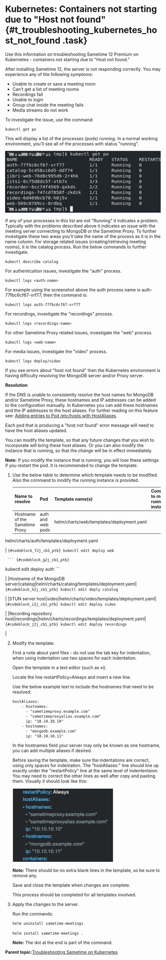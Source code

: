 # Kubernetes: Containers not starting due to "Host not found" {#t_troubleshooting_kubernetes_host_not_found .task}

Use this information on troubleshooting Sametime 12 Premium on Kubernetes - containers not starting due to "Host not found."

After installing Sametime 12, the server is not responding correctly. You may experience any of the following symptoms:

-   Unable to create or save a meeting room
-   Can't get a list of meeting rooms
-   Recordings fail
-   Unable to login
-   Group chat inside the meeting fails
-   Media streams do not work

To investigate the issue, use the command:

``` {#codeblock_xdj_cb1_ptb}
kubectl get po
```

This will display a list of the processes \(pods\) running. In a normal working environment, you'll see all of the processes with status "running".

![](Images/troubleshoot_kubernetes.png)

If any of your processes in this list are not "Running" it indicates a problem. Typically with the problems described above it indicates an issue with the meeting server connecting to MongoDB or the Sametime Proxy. To further investigate these two areas you'll take the name of the process as it is in the name column. For storage related issues \(creating/retrieving meeting rooms\), it is the catalog process. Run the below commands to further investigate.

``` {#codeblock_ydj_cb1_ptb}
kubectl describe catalog
```

For authentication issues, investigate the "auth" process.

``` {#codeblock_zdj_cb1_ptb}
kubectl logs <auth-name> 
```

For example using the screenshot above the auth process name is auth-77fbc6cf67-vrf77, then the command is:

``` {#codeblock_a2j_cb1_ptb}
kubectl logs auth-77fbc6cf67-vrf77
```

For recordings, investigate the "recordings" process.

``` {#codeblock_b2j_cb1_ptb}
kubectl logs <recordings-name>
```

For other Sametime Proxy related issues, investigate the "web" process.

``` {#codeblock_c2j_cb1_ptb}
kubectl logs <web-name>
```

For media issues, investigate the "video" process.

``` {#codeblock_d2j_cb1_ptb}
kubectl logs deploy/video
```

If you see errors about "host not found" then the Kubernetes environment is having difficulty resolving the MongoDB server and/or Proxy server.

**Resolution**

If the DNS is unable to consistently resolve the host names for MongoDB and/or Sametime Proxy, these hostnames and IP addresses can be added to the configuration manually. In Kubernetes you can add these hostnames and the IP addresses to the host aliases. For further reading on this feature see: [Adding entries to Pod /etc/hosts with HostAliases](https://kubernetes.io/docs/concepts/services-networking/add-entries-to-pod-etc-hosts-with-host-aliases/).

Each pod that is producing a "host not found" error message will need to have the host aliases updated.

You can modify the template, so that any future changes that you wish to incorporate will bring these host aliases. Or you can also modify the instance that is running, so that the change will be in effect immediately.

**Note:** If you modify the instance that is running, you will lose these settings if you restart the pod. It is recommended to change the template.

1.  Use the below table to determine which template needs to be modified. Also the command to modify the running instance is provided.

    |Name to resolve|Pod|Template name\(s\)|Command to modify running instance.|
    |---------------|---|------------------|-----------------------------------|
    |Hostname of the Sametime Proxy|auth and web pods|helm/charts/web/templates/deployment.yaml

 helm/charts/auth/templates/deployment.yaml

|    ``` {#codeblock_f2j_cb1_ptb}
kubectl edit deploy web
    ```

     ``` {#codeblock_g2j_cb1_ptb}
kubectl edit deploy auth
    ```

|
    |Hostname of the MongoDB server|catalog|helm/charts/catalog/templates/deployment.yaml|    ``` {#codeblock_h2j_cb1_ptb}
kubectl edit deply catalog
    ```

|
    |STUN server host|video|helm/charts/video/templates/deployment.yaml|    ``` {#codeblock_i2j_cb1_ptb}
kubectl edit deploy video
    ```

|
    |Recording repository host|recordings|helm/charts/recordings/templates/deployment.yaml|    ``` {#codeblock_j2j_cb1_ptb}
kubectl edit deploy recordings
    ```

|

2.  Modify the template.

    First a note about yaml files - do not use the tab key for indentation, when using indentation use two spaces for each indentation.

    Open the template in a text editor \(such as vi\).

    Locate the line restartPolicy=Always and insert a new line.

    Use the below example text to include the hostnames that need to be resolved:

    ``` {#codeblock_k2j_cb1_ptb}
    hostAliases:
        - hostnames:
          - "sametimeproxy.example.com"
          - "sametimeproxyalias.example.com"
          ip: "10.10.10.10"
        - hostnames:
          - "mongodb.example.com"
          ip: "10.10.10.11"
    ```

    In the hostnames field your server may only be known as one hostname, you can add multiple aliases if desired.

    Before saving the template, make sure the indentations are correct, using only spaces for indentation. The "hostAliases:" line should line up exactly under the "restartPolicy" line at the same level of indententaion. You may need to correct the other lines as well after copy and pasting them. Visually it should look like this:

    ![](Images/restart_policy.png)

    **Note:** There should be no extra blank lines in the template, so be sure to remove any.

    Save and close the template when changes are complete.

    This process should be completed for all templates involved.

3.  Apply the changes to the server.

    Run the commands:

    ``` {#codeblock_m2j_cb1_ptb}
    helm uninstall sametime-meetings
    
    helm install sametime-meetings .
    ```

    **Note:** The dot at the end is part of the command.


**Parent topic:**[Troubleshooting Sametime on Kubernetes](t_troubleshooting_sametime_kubernetes.md)

